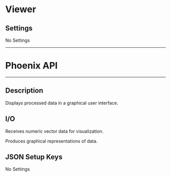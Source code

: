 # Viewer
## Settings
No Settings
___
# Phoenix API
___
## Description

Displays processed data in a graphical user interface.

## I/O

Receives numeric vector data for visualization.

Produces graphical representations of data.

## JSON Setup Keys

No Settings